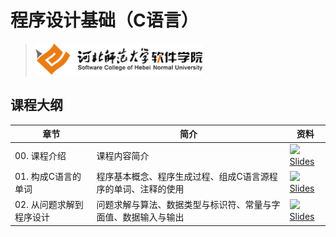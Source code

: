 # 程序设计基础（C语言） 
> <img src="./Image/logo.png" height="50" />


## 课程大纲

| 章节 | 简介 | 资料 |
|-----|-----|-----|
|00. 课程介绍|课程内容简介|[<img src="https://raw.githubusercontent.com/TelerikAcademy/Common/master/icons/presentation.png" height="15" />Slides](/Slides/Ch00/C语言程序设计_chapt00.pdf)|
|01. 构成C语言的单词|程序基本概念、程序生成过程、组成C语言源程序的单词、注释的使用|[<img src="https://raw.githubusercontent.com/TelerikAcademy/Common/master/icons/presentation.png" height="15" />Slides](/Slides/Ch01/C语言程序设计_chapt01.pdf)|
|02. 从问题求解到程序设计|问题求解与算法、数据类型与标识符、常量与字面值、数据输入与输出|[<img src="https://raw.githubusercontent.com/TelerikAcademy/Common/master/icons/presentation.png" height="15" />Slides](/Slides/Ch02/C语言程序设计_chapt02.pdf)|

